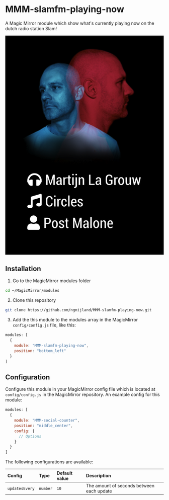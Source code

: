 # MMM-slamfm-playing-now

A Magic Mirror module which show what's currently playing now on the dutch radio station Slam!

![Screenshot of module](https://github.com/ngnijland/MMM-slamfm-playing-now/raw/master/screenshots/MMM-slamfm-playing-now-screenshot.png)


## Installation

1. Go to the MagicMirror modules folder

```bash
cd ~/MagicMirror/modules
```

2. Clone this repository

```bash
git clone https://github.com/ngnijland/MMM-slamfm-playing-now.git
```

3. Add the this module to the modules array in the MagicMirror `config/config.js` file, like this:

```javascript
modules: [
  {
    module: "MMM-slamfm-playing-now",
    position: "bottom_left"
  }
]
```

## Configuration

Configure this module in your MagicMirror config file which is located at `config/config.js` in the MagicMirror repository. An example config for this module:

```javascript
modules: [
  {
    module: "MMM-social-counter",
    position: "middle_center",
    config: {
      // Options
    }
  }
]
```

The following configurations are available:

Config                | Type                       | Default value | Description
:---------------------|:---------------------------|:--------------|:------------
`updatesEvery`        | `number`                   | `10`          | The amount of seconds between each update
